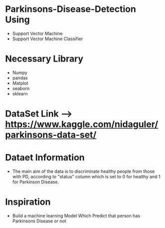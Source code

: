 # Parkinsons-Disease-Detection Using

- Support Vector Machine
- Support Vector Machine Classifier

# Necessary Library
- Numpy
- pandas
- Matplot
- seaborn
- sklearn

# DataSet Link --> https://www.kaggle.com/nidaguler/parkinsons-data-set/

# Dataet Information
- The main aim of the data
is to discriminate healthy people from those with PD, according to "status"
column which is set to 0 for healthy and 1 for Parkinson Disease.

# Inspiration
- Build a machine learning Model Which Predict that person has Parkinsons Disease or not
